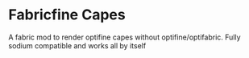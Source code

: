 # Fabricfine Capes

A fabric mod to render optifine capes without optifine/optifabric. Fully sodium compatible and works all by itself
